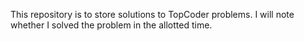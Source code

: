 This repository is to store solutions to TopCoder problems. I will note whether I solved the problem in the allotted time.

